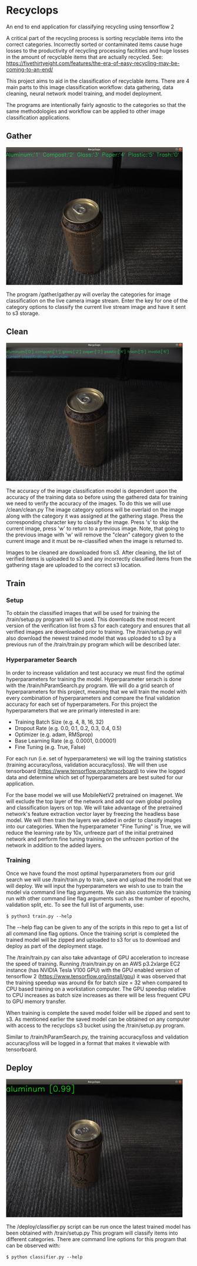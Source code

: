# Recyclops

An end to end application for classifying recycling using tensorflow 2

A critical part of the recycling process is sorting recyclable items into the
correct categories. Incorrectly sorted or contaminated items cause huge losses
to the productivity of recycling processing facitities and huge losses in the 
amount of recyclable items that are actually recycled.
See: https://fivethirtyeight.com/features/the-era-of-easy-recycling-may-be-coming-to-an-end/

This project aims to aid in the classification of recyclable items. There are 
4 main parts to this image classification workflow: data gathering, data cleaning,
neural network model training, and model deployment.

The programs are intentionally fairly agnostic to the categories so that the same methodologies
and workflow can be applied to other image classification applications.

## Gather

![GatherScreenShot](https://raw.githubusercontent.com/BrianOfrim/recyclops/master/doc/assets/gatherSample_480.jpg)

The program /gather/gather.py will overlay the categories for image classification
on the live camera image stream. Enter the key for one of the category options to 
classify the current live stream image and have it sent to s3 storage.

## Clean
![CleanScreenShot](https://raw.githubusercontent.com/BrianOfrim/recyclops/master/doc/assets/cleanSample_480.jpg)

The accuracy of the image classification model is dependent upon the accuracy
of the training data so before using the gathered data for training we need to 
verify the accuracy of the images. To do this we will use /clean/clean.py
The image category options will be overlaid on the image along with the category
it was assigned at the gathering stage. Press the corresponding character key to
classify the image. Press 's' to skip the current image, press 'w' to return to
a previous image. Note, that going to the previous image with 'w' will remove 
the "clean" category given to the current image and it must be re-classified 
when the image is returned to.

Images to be cleaned are downloaded from s3. After cleaning, the list of verified
items is uploaded to s3 and any incorrectly classified items from the gathering
stage are uploaded to the correct s3 location. 

## Train

### Setup
To obtain the classified images that will be used for training the 
/train/setup.py program will be used. This downloads the most recent version of
the verification list from s3 for each category and ensures that all verified 
images are downloaded prior to training. The /train/setup.py will also download
the newest trained model that was uploaded to s3 by a previous run of the
/train/train.py program which will be described later.

### Hyperparameter Search
In order to increase validation and test accuracy we must find the optimal
hyperparameters for training the model. Hyperparameter serach is done with 
the /train/hParamSearch.py program. We will do a grid search of hyperparameters
for this project, meaning that we will train the model with every combination of
hyperparameters and compare the final validation accuracy for each set of 
hyperparameters.
For this project the hyperparameters that we are primarly interested in are:
 * Training Batch Size (e.g. 4, 8, 16, 32)
 * Dropout Rate (e.g. 0.0, 0.1, 0.2, 0.3, 0.4, 0.5)
 * Optimizer (e.g. adam, RMSprop)
 * Base Learning Rate (e.g. 0.0001, 0.00001)
 * Fine Tuning (e.g. True, False)

For each run (i.e. set of hyperparameters) we will log the training statistics
(training accuracy/loss, validation accuracy/loss).
We will then use tensorboard (https://www.tensorflow.org/tensorboard) to view 
the logged data and determine which set of hyperparameters are best suited for
our application.

For the base model we will use MobileNetV2 pretrained on imagenet. We will 
exclude the top layer of the network and add our own global pooling and 
classification layers on top. We will take advantage of the pretrained network's
feature extraction vector layer by freezing the headless base model. We will then
train the layers we added in order to classify images into our categories. When 
the hyperparameter "Fine Tuning" is True, we will reduce the learning rate 
by 10x, unfreeze part of the initial pretrained network and perform fine tuning 
training on the unfrozen portion of the network in addition to the added layers.

### Training
Once we have found the most optimal hyperparameters from our grid search we
will use /train/train.py to train, save and upload the model that we will
deploy. We will input the hyperparameters we wish to use to train the model
via command line flag arguments. We can also customize the training run with other
command line flag arguments such as the number of epochs, validation split, etc.
To see the full list of arguments, use:
```
$ python3 train.py --help
```
The --help flag can be given to any of the scripts in this repo to get a list of
all command line flag options.
Once the training script is completed the trained model will be zipped and uploaded
to s3 for us to download and deploy as part of the deployment stage.

The /train/train.py can also take advantage of GPU acceleration to increase the 
speed of training. Running /train/train.py on an AWS p3.2xlarge EC2 instance 
(has NVIDIA Tesla V100 GPU) with the GPU enabled version of tensorflow 2 
(https://www.tensorflow.org/install/gpu) it was observed that the training
speedup was around 6x for batch size = 32 when compared to CPU based training 
on a workstation computer. The GPU speedup relative to CPU increases as batch size 
increases as there will be less frequent CPU to GPU memory transfer.

When training is complete the saved model folder will be zipped and sent to s3.
As mentioned earlier the saved model can be obtained on any computer with access
to the recyclops s3 bucket using the /train/setup.py program.

Similar to /train/hParamSearch.py, the training accuracy/loss and validation
accuracy/loss will be logged in a format that makes it viewable with tensorboard.

## Deploy
![DeployScreenShot](https://raw.githubusercontent.com/BrianOfrim/recyclops/master/doc/assets/deploySample_480.jpg)

The /deploy/classifier.py script can be run once the latest trained model has been
obtained with /train/setup.py
This program will classify items into different categories.
There are command line options for this program that can be observed with:
```
$ python classifier.py --help
```
